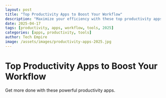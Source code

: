 ```yaml
---
layout: post
title: "Top Productivity Apps to Boost Your Workflow"
description: "Maximize your efficiency with these top productivity apps for 2025."
date: 2025-04-17
tags: [productivity, apps, workflow, tools, 2025]
categories: [apps, productivity, tools]
author: Tech Empire
image: /assets/images/productivity-apps-2025.jpg
---
```


# Top Productivity Apps to Boost Your Workflow

Get more done with these powerful productivity apps.